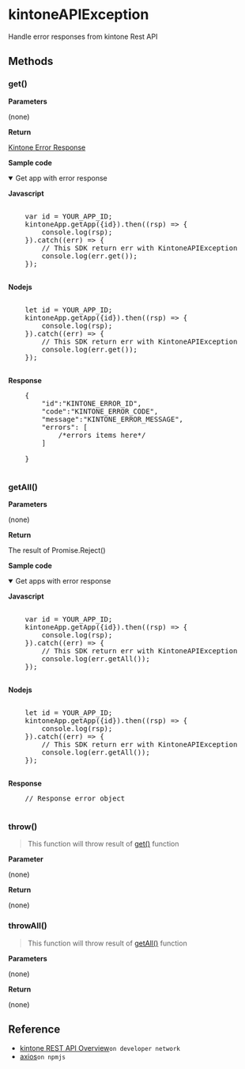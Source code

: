 # kintoneAPIException

Handle error responses from kintone Rest API

## Methods

### get()

**Parameters**

(none)

**Return**

[Kintone Error Response](https://developer.kintone.io/hc/en-us/articles/212495188#responses)

**Sample code**

<details class="tab-container" open>
<Summary>Get app with error response</Summary>

<strong class="tab-name">Javascript</strong>

<pre class="inline-code">

    var id = YOUR_APP_ID;
    kintoneApp.getApp({id}).then((rsp) => {
        console.log(rsp);
    }).catch((err) => {
        // This SDK return err with KintoneAPIException
        console.log(err.get());
    });

</pre>

<strong class="tab-name">Nodejs</strong>

<pre class="inline-code">

    let id = YOUR_APP_ID;
    kintoneApp.getApp({id}).then((rsp) => {
        console.log(rsp);
    }).catch((err) => {
        // This SDK return err with KintoneAPIException
        console.log(err.get());
    });
    
</pre>

<strong class="tab-name">Response</strong>

<pre class="inline-code">
    {
        "id":"KINTONE_ERROR_ID",
        "code":"KINTONE_ERROR_CODE",
        "message":"KINTONE_ERROR_MESSAGE",
        "errors": [
            /*errors items here*/
        ]

    }

</pre>

</details>

### getAll()

**Parameters**

(none)

**Return**

The result of Promise.Reject()

**Sample code**

<details class="tab-container" open>
<Summary>Get apps with error response</Summary>

<strong class="tab-name">Javascript</strong>

<pre class="inline-code">

    var id = YOUR_APP_ID;
    kintoneApp.getApp({id}).then((rsp) => {
        console.log(rsp);
    }).catch((err) => {
        // This SDK return err with KintoneAPIException
        console.log(err.getAll());
    });

</pre>

<strong class="tab-name">Nodejs</strong>

<pre class="inline-code">

    let id = YOUR_APP_ID;
    kintoneApp.getApp({id}).then((rsp) => {
        console.log(rsp);
    }).catch((err) => {
        // This SDK return err with KintoneAPIException
        console.log(err.getAll());
    });

</pre>

<strong class="tab-name">Response</strong>

<pre class="inline-code">
    // Response error object

</pre>

</details>

### throw()

> This function will throw result of [get()](#get) function

<strong class="tab-name">Parameter</strong>

(none)

**Return**

(none)

### throwAll()

> This function will throw result of [getAll()](#getall) function

**Parameters**

(none)

**Return**

(none)

## Reference

- [kintone REST API Overview](https://developer.kintone.io/hc/en-us/articles/212495188)`on developer network`
- [axios](https://www.npmjs.com/package/axios)`on npmjs`